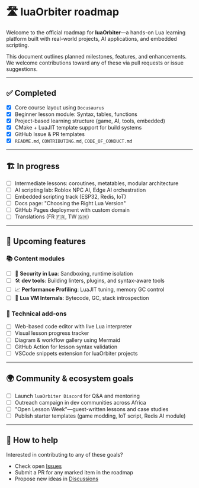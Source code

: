# 🛣️ luaOrbiter roadmap

Welcome to the official roadmap for **luaOrbiter**—a hands-on Lua learning platform built with real-world projects, AI applications, and embedded scripting.

This document outlines planned milestones, features, and enhancements. We welcome contributions toward any of these via pull requests or issue suggestions.

---

## ✅ Completed

- [x] Core course layout using `Docusaurus`
- [x] Beginner lesson module: Syntax, tables, functions
- [x] Project-based learning structure (game, AI, tools, embedded)
- [x] CMake + LuaJIT template support for build systems
- [x] GitHub Issue & PR templates
- [x] `README.md`, `CONTRIBUTING.md`, `CODE_OF_CONDUCT.md`

---

## 🏗️ In progress

- [ ] Intermediate lessons: coroutines, metatables, modular architecture
- [ ] AI scripting lab: Roblox NPC AI, Edge AI orchestration
- [ ] Embedded scripting track (ESP32, Redis, IoT)
- [ ] Docs page: "Choosing the Right Lua Version"
- [ ] GitHub Pages deployment with custom domain
- [ ] Translations (FR 🇫🇷, TW 🇬🇭)

---

## 🧠 Upcoming features

### 📚 Content modules

- [ ] 🔐 **Security in Lua**: Sandboxing, runtime isolation
- [ ] 🛠 **dev tools**: Building linters, plugins, and syntax-aware tools
- [ ] 📈 **Performance Profiling**: LuaJIT tuning, memory GC control
- [ ] 🔧 **Lua VM Internals**: Bytecode, GC, stack introspection

### 🧩 Technical add-ons

- [ ] Web-based code editor with live Lua interpreter
- [ ] Visual lesson progress tracker
- [ ] Diagram & workflow gallery using Mermaid
- [ ] GitHub Action for lesson syntax validation
- [ ] VSCode snippets extension for luaOrbiter projects

---

## 🌍 Community & ecosystem goals

- [ ] Launch `luaOrbiter Discord` for Q&A and mentoring
- [ ] Outreach campaign in dev communities across Africa
- [ ] "Open Lesson Week"—guest-written lessons and case studies
- [ ] Publish starter templates (game modding, IoT script, Redis AI module)

---

## 📌 How to help

Interested in contributing to any of these goals?

- Check open [Issues](https://github.com/hetfs/luaOrbiter/issues)
- Submit a PR for any marked item in the roadmap
- Propose new ideas in [Discussions](https://github.com/hetfs/luaOrbiter/discussions)
